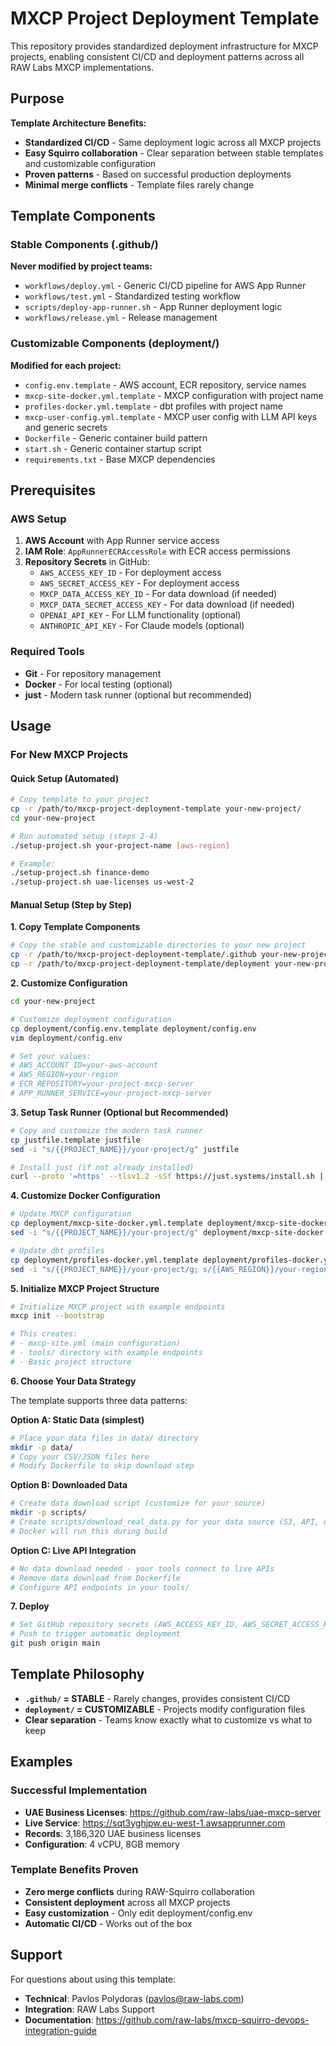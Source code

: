 # MXCP Project Deployment Template

This repository provides standardized deployment infrastructure for MXCP projects, enabling consistent CI/CD and deployment patterns across all RAW Labs MXCP implementations.

## Purpose

**Template Architecture Benefits:**
- **Standardized CI/CD** - Same deployment logic across all MXCP projects
- **Easy Squirro collaboration** - Clear separation between stable templates and customizable configuration
- **Proven patterns** - Based on successful production deployments
- **Minimal merge conflicts** - Template files rarely change

## Template Components

### Stable Components (.github/)
**Never modified by project teams:**
- `workflows/deploy.yml` - Generic CI/CD pipeline for AWS App Runner
- `workflows/test.yml` - Standardized testing workflow
- `scripts/deploy-app-runner.sh` - App Runner deployment logic
- `workflows/release.yml` - Release management

### Customizable Components (deployment/)
**Modified for each project:**
- `config.env.template` - AWS account, ECR repository, service names
- `mxcp-site-docker.yml.template` - MXCP configuration with project name
- `profiles-docker.yml.template` - dbt profiles with project name
- `mxcp-user-config.yml.template` - MXCP user config with LLM API keys and generic secrets
- `Dockerfile` - Generic container build pattern
- `start.sh` - Generic container startup script
- `requirements.txt` - Base MXCP dependencies

## Prerequisites

### AWS Setup
1. **AWS Account** with App Runner service access
2. **IAM Role**: `AppRunnerECRAccessRole` with ECR access permissions
3. **Repository Secrets** in GitHub:
   - `AWS_ACCESS_KEY_ID` - For deployment access
   - `AWS_SECRET_ACCESS_KEY` - For deployment access
   - `MXCP_DATA_ACCESS_KEY_ID` - For data download (if needed)
   - `MXCP_DATA_SECRET_ACCESS_KEY` - For data download (if needed)
   - `OPENAI_API_KEY` - For LLM functionality (optional)
   - `ANTHROPIC_API_KEY` - For Claude models (optional)

### Required Tools
- **Git** - For repository management
- **Docker** - For local testing (optional)
- **just** - Modern task runner (optional but recommended)

## Usage

### For New MXCP Projects

#### Quick Setup (Automated)

```bash
# Copy template to your project
cp -r /path/to/mxcp-project-deployment-template your-new-project/
cd your-new-project

# Run automated setup (steps 2-4)
./setup-project.sh your-project-name [aws-region]

# Example:
./setup-project.sh finance-demo
./setup-project.sh uae-licenses us-west-2
```

#### Manual Setup (Step by Step)

**1. Copy Template Components**
```bash
# Copy the stable and customizable directories to your new project
cp -r /path/to/mxcp-project-deployment-template/.github your-new-project/
cp -r /path/to/mxcp-project-deployment-template/deployment your-new-project/
```

**2. Customize Configuration**
```bash
cd your-new-project

# Customize deployment configuration
cp deployment/config.env.template deployment/config.env
vim deployment/config.env

# Set your values:
# AWS_ACCOUNT_ID=your-aws-account
# AWS_REGION=your-region  
# ECR_REPOSITORY=your-project-mxcp-server
# APP_RUNNER_SERVICE=your-project-mxcp-server
```

**3. Setup Task Runner (Optional but Recommended)**
```bash
# Copy and customize the modern task runner
cp justfile.template justfile
sed -i "s/{{PROJECT_NAME}}/your-project/g" justfile

# Install just (if not already installed)
curl --proto '=https' --tlsv1.2 -sSf https://just.systems/install.sh | bash -s -- --to ~/.local/bin
```

**4. Customize Docker Configuration**
```bash
# Update MXCP configuration
cp deployment/mxcp-site-docker.yml.template deployment/mxcp-site-docker.yml
sed -i "s/{{PROJECT_NAME}}/your-project/g" deployment/mxcp-site-docker.yml

# Update dbt profiles
cp deployment/profiles-docker.yml.template deployment/profiles-docker.yml
sed -i "s/{{PROJECT_NAME}}/your-project/g; s/{{AWS_REGION}}/your-region/g" deployment/profiles-docker.yml
```

**5. Initialize MXCP Project Structure**
```bash
# Initialize MXCP project with example endpoints
mxcp init --bootstrap

# This creates:
# - mxcp-site.yml (main configuration)
# - tools/ directory with example endpoints
# - Basic project structure
```

**6. Choose Your Data Strategy**

The template supports three data patterns:

**Option A: Static Data (simplest)**
```bash
# Place your data files in data/ directory
mkdir -p data/
# Copy your CSV/JSON files here
# Modify Dockerfile to skip download step
```

**Option B: Downloaded Data**
```bash
# Create data download script (customize for your source)
mkdir -p scripts/
# Create scripts/download_real_data.py for your data source (S3, API, etc.)
# Docker will run this during build
```

**Option C: Live API Integration**
```bash
# No data download needed - your tools connect to live APIs
# Remove data download from Dockerfile
# Configure API endpoints in your tools/
```

**7. Deploy**
```bash
# Set GitHub repository secrets (AWS_ACCESS_KEY_ID, AWS_SECRET_ACCESS_KEY)
# Push to trigger automatic deployment
git push origin main
```

## Template Philosophy

- **`.github/` = STABLE** - Rarely changes, provides consistent CI/CD
- **`deployment/` = CUSTOMIZABLE** - Projects modify configuration files
- **Clear separation** - Teams know exactly what to customize vs what to keep

## Examples

### Successful Implementation
- **UAE Business Licenses**: https://github.com/raw-labs/uae-mxcp-server
- **Live Service**: https://sqt3yghjpw.eu-west-1.awsapprunner.com
- **Records**: 3,186,320 UAE business licenses
- **Configuration**: 4 vCPU, 8GB memory

### Template Benefits Proven
- **Zero merge conflicts** during RAW-Squirro collaboration
- **Consistent deployment** across all MXCP projects  
- **Easy customization** - Only edit deployment/config.env
- **Automatic CI/CD** - Works out of the box

## Support

For questions about using this template:
- **Technical**: Pavlos Polydoras (pavlos@raw-labs.com)
- **Integration**: RAW Labs Support
- **Documentation**: https://github.com/raw-labs/mxcp-squirro-devops-integration-guide
